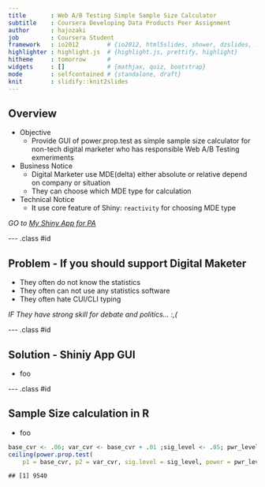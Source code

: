 ```yaml
---
title       : Web A/B Testing Simple Sample Size Calculator
subtitle    : Coursera Developing Data Products Peer Assignment
author      : hajozaki
job         : Coursera Student
framework   : io2012        # {io2012, html5slides, shower, dzslides, ...}
highlighter : highlight.js  # {highlight.js, prettify, highlight}
hitheme     : tomorrow      # 
widgets     : []            # {mathjax, quiz, bootstrap}
mode        : selfcontained # {standalone, draft}
knit        : slidify::knit2slides
---
```


## Overview
* Objective
    * Provide GUI of power.prop.test as simple sample size calculator for non-tech digital marketer who has responsible Web A/B Testing exmeriments
* Business Notice
    * Digital Marketer use MDE(delta) either absolute or relative depend on  company or situation
    * They can choose which MDE type for calculation
* Technical Notice
    * It use core feature of Shiny: `reactivity` for choosing MDE type 

*GO to [My Shiny App for PA](https://hajozaki.shinyapps.io/csr_ddp_pa)*


--- .class #id 

## Problem - If you should support Digital Maketer
* They often do not know the statistics
* They often can not use any statistics software
* They often hate CUI/CLI typing

*IF They have strong skill for debate and politics... :,(*


--- .class #id 

## Solution - Shiniy App GUI
* foo


--- .class #id 

## Sample Size calculation in R
* foo

```r
base_cvr <- .06; var_cvr <- base_cvr + .01 ;sig_level <- .05; pwr_level <- .8
ceiling(power.prop.test(
    p1 = base_cvr, p2 = var_cvr, sig.level = sig_level, power = pwr_level)$n)
```

```
## [1] 9540
```

